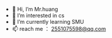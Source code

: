 - 👋 Hi, I’m Mr.huang
- 👀 I’m interested in cs
- 🌱 I’m currently learning SMU
- 📫 reach me ： 2551075598@qq.com


